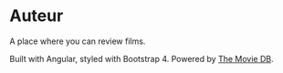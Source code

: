 # Auteur
A place where you can review films.

Built with Angular, styled with Bootstrap 4.
Powered by [The Movie DB](https://www.themoviedb.org/).
